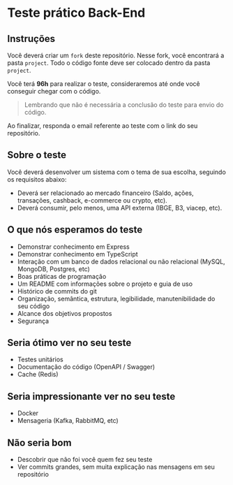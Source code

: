# Teste prático Back-End

## **Instruções**

Você deverá criar um `fork` deste repositório. Nesse fork, você encontrará a pasta `project`.
Todo o código fonte deve ser colocado dentro da pasta `project`.

Você terá **96h** para realizar o teste, consideraremos até onde você conseguir chegar com o código.

> Lembrando que não é necessária a conclusão do teste para envio do código.

Ao finalizar, responda o email referente ao teste com o link do seu repositório.

## **Sobre o teste**

Você deverá desenvolver um sistema com o tema de sua escolha, seguindo os requisitos abaixo:

- Deverá ser relacionado ao mercado financeiro (Saldo, ações, transações, cashback, e-commerce ou crypto, etc).
- Deverá consumir, pelo menos, uma API externa (IBGE, B3, viacep, etc).

## **O que nós esperamos do teste**

- Demonstrar conhecimento em Express
- Demonstrar conhecimento em TypeScript
- Interação com um banco de dados relacional ou não relacional (MySQL, MongoDB, Postgres, etc)
- Boas práticas de programação
- Um README com informações sobre o projeto e guia de uso
- Histórico de commits do git
- Organização, semântica, estrutura, legibilidade, manutenibilidade do seu código
- Alcance dos objetivos propostos
- Segurança

## **Seria ótimo ver no seu teste**

- Testes unitários
- Documentação do código (OpenAPI / Swagger)
- Cache (Redis)

## **Seria impressionante ver no seu teste**

- Docker
- Mensageria (Kafka, RabbitMQ, etc)

## **Não seria bom**

- Descobrir que não foi você quem fez seu teste
- Ver commits grandes, sem muita explicação nas mensagens em seu repositório
